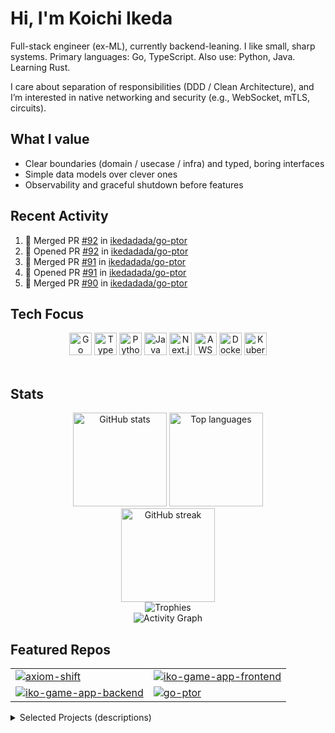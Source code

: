 # Hi, I'm Koichi Ikeda

Full-stack engineer (ex-ML), currently backend-leaning. I like small, sharp systems.
Primary languages: Go, TypeScript. Also use: Python, Java. Learning Rust.

I care about separation of responsibilities (DDD / Clean Architecture),
and I’m interested in native networking and security (e.g., WebSocket, mTLS, circuits).

## What I value
- Clear boundaries (domain / usecase / infra) and typed, boring interfaces
- Simple data models over clever ones
- Observability and graceful shutdown before features

## Recent Activity
<!--START_SECTION:activity-->
1. 🎉 Merged PR [#92](https://github.com//ikedadada/go-ptor/pull/92) in [ikedadada/go-ptor](https://github.com//ikedadada/go-ptor)
2. 💪 Opened PR [#92](https://github.com//ikedadada/go-ptor/pull/92) in [ikedadada/go-ptor](https://github.com//ikedadada/go-ptor)
3. 🎉 Merged PR [#91](https://github.com//ikedadada/go-ptor/pull/91) in [ikedadada/go-ptor](https://github.com//ikedadada/go-ptor)
4. 💪 Opened PR [#91](https://github.com//ikedadada/go-ptor/pull/91) in [ikedadada/go-ptor](https://github.com//ikedadada/go-ptor)
5. 🎉 Merged PR [#90](https://github.com//ikedadada/go-ptor/pull/90) in [ikedadada/go-ptor](https://github.com//ikedadada/go-ptor)
<!--END_SECTION:activity-->


## Tech Focus

<div align="center">
  <img src="https://cdn.jsdelivr.net/gh/devicons/devicon/icons/go/go-original.svg" height="36" alt="Go"/>
  <img src="https://cdn.jsdelivr.net/gh/devicons/devicon/icons/typescript/typescript-original.svg" height="36" alt="TypeScript"/>
  <img src="https://cdn.jsdelivr.net/gh/devicons/devicon/icons/python/python-original.svg" height="36" alt="Python"/>
  <img src="https://cdn.jsdelivr.net/gh/devicons/devicon/icons/java/java-original.svg" height="36" alt="Java"/>
  <img src="https://cdn.jsdelivr.net/gh/devicons/devicon/icons/nextjs/nextjs-original.svg" height="36" alt="Next.js"/>
  <img src="https://cdn.jsdelivr.net/gh/devicons/devicon/icons/amazonwebservices/amazonwebservices-original-wordmark.svg" height="36" alt="AWS"/>
  <img src="https://cdn.jsdelivr.net/gh/devicons/devicon/icons/docker/docker-original.svg" height="36" alt="Docker"/>
  <img src="https://cdn.jsdelivr.net/gh/devicons/devicon/icons/kubernetes/kubernetes-plain.svg" height="36" alt="Kubernetes"/>
</div>

<br/>

## Stats

<div align="center">
  <img src="https://github-readme-stats.vercel.app/api?username=ikedadada&show_icons=true&theme=tokyonight&hide_title=true&rank_icon=github" height="150" alt="GitHub stats"/>
  <img src="https://github-readme-stats.vercel.app/api/top-langs/?username=ikedadada&layout=compact&theme=tokyonight&langs_count=8" height="150" alt="Top languages"/>
</div>

<div align="center">
  <img src="https://streak-stats.demolab.com?user=ikedadada&theme=tokyonight&hide_border=false" height="150" alt="GitHub streak"/>
</div>

<div align="center">
  <img src="https://github-profile-trophy.vercel.app/?username=ikedadada&theme=onedark&no-frame=true&no-bg=true&column=6" alt="Trophies"/>
</div>

<div align="center">
  <img src="https://github-readme-activity-graph.vercel.app/graph?username=ikedadada&theme=github-compact&radius=8" alt="Activity Graph"/>
</div>

## Featured Repos

<table>
  <tr>
    <td><a href="https://github.com/ikedadada/axiom-shift"><img src="https://github-readme-stats.vercel.app/api/pin/?username=ikedadada&repo=axiom-shift&theme=tokyonight" alt="axiom-shift"/></a></td>
    <td><a href="https://github.com/ikedadada/iko-game-app-frontend"><img src="https://github-readme-stats.vercel.app/api/pin/?username=ikedadada&repo=iko-game-app-frontend&theme=tokyonight" alt="iko-game-app-frontend"/></a></td>
  </tr>
  <tr>
    <td><a href="https://github.com/ikedadada/iko-game-app-backend"><img src="https://github-readme-stats.vercel.app/api/pin/?username=ikedadada&repo=iko-game-app-backend&theme=tokyonight" alt="iko-game-app-backend"/></a></td>
    <td><a href="https://github.com/ikedadada/go-ptor"><img src="https://github-readme-stats.vercel.app/api/pin/?username=ikedadada&repo=go-ptor&theme=tokyonight" alt="go-ptor"/></a></td>
  </tr>
</table>

<details>
  <summary>Selected Projects (descriptions)</summary>

- **Axiom Shift** — PvE strategy prototype aiming for a “new run, new rules” experience:
  the ruleset changes on each launch. Go + Ebiten; domain/usecase/ui kept separate.  

  - https://github.com/ikedadada/axiom-shift

- **molecule-playground** — SPA app using React Router to avoid complex Next.js upgrade paths;
  additionally experimented with in-browser 3D rendering.

  - https://github.com/ikedadada/molecule-playground
  - https://ikedadada.github.io/molecule-playground

- **iko-game-app-frontend** — Next.js (TypeScript) frontend for a browser online game,
  using WebSocket-based real-time communication.  

  - https://github.com/ikedadada/iko-game-app-frontend

- **iko-game-app-backend** — TypeScript backend for the same game:
  WebSocket endpoints + simple state management; containerized.  

  - https://github.com/ikedadada/iko-game-app-backend

- **go-ptor** — WIP pseudo-Tor (pTor) in Go; exploring circuit building and multi-hop routing.

  - https://github.com/ikedadada/go-ptor

</details>
